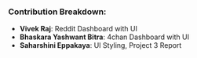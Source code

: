 

### Contribution Breakdown:

- **Vivek Raj**: Reddit Dashboard with UI
- **Bhaskara Yashwant Bitra**: 4chan Dashboard with UI
- **Saharshini Eppakaya**: UI Styling, Project 3 Report
